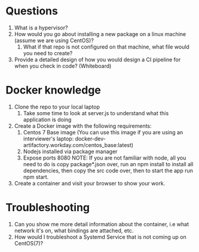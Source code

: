 # Questions 
1. What is a hypervisor?
2. How would you go about installing a new package on a linux machine (assume we are using CentOS)? 
   1. What if that repo is not configured on that machine, what file would you need to create?
3. Provide a detailed design of how you would design a CI pipeline for when you check in code? (Whiteboard)


# Docker knowledge
1. Clone the repo to your local laptop
   1. Take some time to look at server.js to understand what this application is doing
2. Create a Docker image with the following requirements:
   1. Centos 7 Base image (You can use this image if you are using an interviewer's laptop: docker-dev-artifactory.workday.com/centos_base:latest)
   2. Nodejs installed via package manager
   3. Expose ports 8080
NOTE: If you are not familiar with node, all you need to do is copy package*.json over, run an npm install to install all dependencies, then copy the src code over, then to start the app run npm start.
3. Create a container and visit your browser to show your work.


# Troubleshooting
1. Can you show me more detail information about the container, i.e what network it's on, what bindings are attached, etc.
2. How would I troubleshoot a Systemd Service that is not coming up on CentOS(7)?
